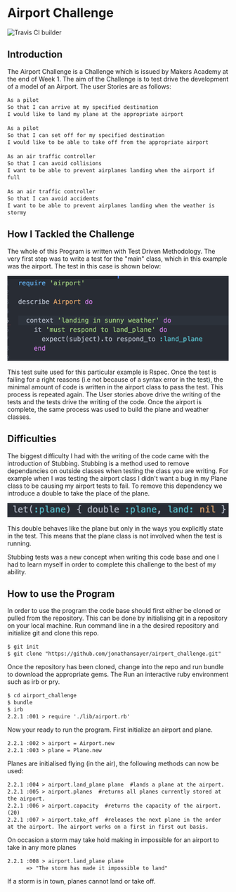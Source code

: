 Airport Challenge
=================

![Travis CI builder](https://travis-ci.org/jonathansayer/airport_challenge.svg?branch=master)

Introduction
---------
The Airport Challenge is a Challenge which is issued by Makers Academy at the end of Week 1. The aim of the Challenge is to test drive the development of a model of an Airport. The user Stories are as follows:

```
As a pilot
So that I can arrive at my specified destination
I would like to land my plane at the appropriate airport

As a pilot
So that I can set off for my specified destination
I would like to be able to take off from the appropriate airport

As an air traffic controller
So that I can avoid collisions
I want to be able to prevent airplanes landing when the airport if full

As an air traffic controller
So that I can avoid accidents
I want to be able to prevent airplanes landing when the weather is stormy
```

How I Tackled the Challenge
-------
The whole of this Program is written with Test Driven Methodology. The very first step was to write a test for the "main" class, which in this example was the airport. The test in this case is shown below:

![Alt text](/images/first_test.png?raw=true)

This test suite used for this particular example is Rspec. Once the test is failing for a right reasons (i.e not because of a syntax error in the test), the minimal amount of code is written in the airport class to pass the test. This process is repeated again. The User stories above drive the writing of the tests and the tests drive the writing of the code. Once the airport is complete, the same process was used to build the plane and weather classes.


Difficulties
-----

The biggest difficulty I had with the writing of the code came with the introduction of Stubbing. Stubbing is a method used to remove dependancies on outside classes when testing the class you are writing. For example when I was testing the airport class I didn't want a bug in my Plane class to be causing my airport tests to fail. To remove this dependency we introduce a double to take the place of the plane.

![Alt text](/images/plane_double.png?raw=true)


This double behaves like the plane but only in the ways you explicitly state in the test. This means that the plane class is not involved when the test is running.

Stubbing tests was a new concept when writing this code base and one I had to learn myself in order to complete this challenge to the best of my ability.

How to use the Program
-----

In order to use the program the code base should first either be cloned or pulled from the repository. This can be done by initialising git in a repository on your local machine. Run command line in a the desired repository and initialize git and clone this repo.

```
$ git init
$ git clone "https://github.com/jonathansayer/airport_challenge.git"
```

Once the repository has been cloned, change into the repo and run bundle to download the appropriate gems. The Run an interactive ruby environment such as irb or pry.

```
$ cd airport_challenge
$ bundle
$ irb
2.2.1 :001 > require './lib/airport.rb'
```

Now your ready to run the program. First initialize an airport and plane.

```
2.2.1 :002 > airport = Airport.new
2.2.1 :003 > plane = Plane.new
```

Planes are initialised flying (in the air), the following methods can now be used:

```
2.2.1 :004 > airport.land_plane plane  #lands a plane at the airport.
2.2.1 :005 > airport.planes  #returns all planes currently stored at the airport.
2.2.1 :006 > airport.capacity  #returns the capacity of the airport.(20)
2.2.1 :007 > airport.take_off  #releases the next plane in the order at the airport. The airport works on a first in first out basis.
```
On occasion a storm may take hold making in impossible for an airport to take in any more planes

```
2.2.1 :008 > airport.land_plane plane
      => "The storm has made it impossible to land"  
```
If a storm is in town, planes cannot land or take off.
